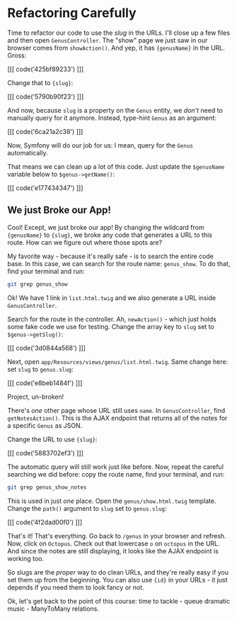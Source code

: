 # Refactoring Carefully

Time to refactor our code to use the *slug* in the URLs. I'll close up a
few files and then open `GenusController`. The "show" page we just saw in our browser
comes from `showAction()`. And yep, it has `{genusName}` in the URL. Gross:

[[[ code('425bf89233') ]]]

Change that to `{slug}`:

[[[ code('5790b90f23') ]]]

And now, because `slug` is a property on the `Genus` entity, we *don't* need to manually
query for it anymore. Instead, type-hint `Genus` as an argument:

[[[ code('6ca21a2c38') ]]]

Now, Symfony will do our job for us: I mean, query for the `Genus` automatically.

That means we can clean up a lot of this code. Just update the `$genusName` variable
below to `$genus->getName()`:

[[[ code('e177434347') ]]]

## We just Broke our App!

Cool! Except, we just broke our app! By changing the wildcard from `{genusName}`
to `{slug}`, we broke any code that generates a URL to this route. How can we figure
out where those spots are?

My favorite way - because it's really safe - is to search the entire code base. In
this case, we can search for the route name: `genus_show`. To do that, find your
terminal and run:

```bash
git grep genus_show
```

Ok! We have 1 link in `list.html.twig` and we also generate a URL inside `GenusController`.

Search for the route in the controller. Ah, `newAction()` - which just holds
some fake code we use for testing. Change the array key to `slug` set to `$genus->getSlug()`:

[[[ code('3d0844a568') ]]]

Next, open `app/Resources/views/genus/list.html.twig`. Same change here: set `slug`
to `genus.slug`:

[[[ code('e8beb1484f') ]]]

Project, un-broken!

There's *one* other page whose URL still uses `name`. In `GenusController`, find
`getNotesAction()`. This is the AJAX endpoint that returns all of the notes for a specific
`Genus` as JSON.

Change the URL to use `{slug}`:

[[[ code('5883702ef3') ]]]

The automatic query will still work just like before. Now, repeat the careful searching
we did before: copy the route name, find your terminal, and run:

```bash
git grep genus_show_notes
```

This is used in just *one* place. Open the `genus/show.html.twig` template. Change
the `path()` argument to `slug` set to `genus.slug`:

[[[ code('4f2dad00f0') ]]]

That's it! That's everything. Go back to `/genus` in your browser and refresh. Now,
click on `Octopus`. Check out that lowercase `o` on `octopus` in the URL. And since
the notes are still displaying, it looks like the AJAX endpoint is working too.

So slugs are the *proper* way to do clean URLs, and they're really easy if you set
them up from the beginning. You can also use `{id}` in your URLs - it just depends
if you need them to look fancy or not.

Ok, let's get back to the point of this course: time to tackle - queue dramatic music -
ManyToMany relations.
